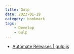 ```yaml
---
title: Gulp
date: 2023-01-19
category: bookmark
tags:
    - Develop
    - Gulp
---
```


- [Automate Releases | gulp.js](https://gulpjs.com/docs/en/recipes/automate-releases)
